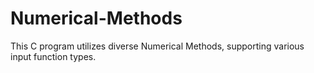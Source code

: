 # Numerical-Methods
This C program utilizes diverse Numerical Methods, supporting various input function types.
